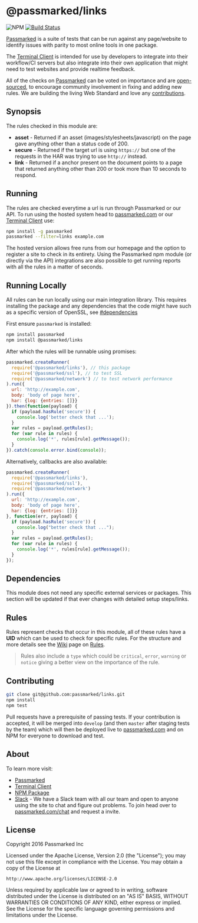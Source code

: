 # @passmarked/links

![NPM](https://img.shields.io/npm/dt/@passmarked/links.svg) [![Build Status](https://travis-ci.org/passmarked/links.svg)](https://travis-ci.org/passmarked/links)

[Passmarked](http://passmarked.com?source=github&repo=links) is a suite of tests that can be run against any page/website to identify issues with parity to most online tools in one package.

The [Terminal Client](http://npmjs.org/package/passmarked) is intended for use by developers to integrate into their workflow/CI servers but also integrate into their own application that might need to test websites and provide realtime feedback.

All of the checks on [Passmarked](http://passmarked.com?source=github&repo=links) can be voted on importance and are [open-sourced](http://github.com/passmarked/suite), to encourage community involvement in fixing and adding new rules. We are building the living Web Standard and love any [contributions](#contributing).

## Synopsis

The rules checked in this module are:

* **asset** - Returned if an asset (images/stylesheets/javascript) on the page gave anything other than a status code of 200.
* **secure** - Returned if the target url is using `https://` but one of the requests in the HAR was trying to use `http://` instead.
* **link** - Returned if a anchor present on the document points to a page that returned anything other than 200 or took more than 10 seconds to respond.

## Running

The rules are checked everytime a url is run through Passmarked or our API. To run using the hosted system head to [passmarked.com](http://passmarked.com?source=github&repo=links) or our [Terminal Client](http://npmjs.org/package/passmarked) use:

```bash
npm install -g passmarked
passmarked --filter=links example.com
```

The hosted version allows free runs from our homepage and the option to register a site to check in its entirety.
Using the Passmarked npm module (or directly via the API) integrations are also possible to get running reports with all the rules in a matter of seconds.

## Running Locally

All rules can be run locally using our main integration library. This requires installing the package and any dependencies that the code might have such as a specific version of OpenSSL, see [#dependencies](#dependencies)

First ensure `passmarked` is installed:

```bash
npm install passmarked
npm install @passmarked/links
```

After which the rules will be runnable using promises:

```javascript
passmarked.createRunner(
  require('@passmarked/links'), // this package
  require('@passmarked/ssl'), // to test SSL
  require('@passmarked/network') // to test network performance
).run({
  url: 'http://example.com',
  body: 'body of page here',
  har: {log: {entries: []}}
}).then(function(payload) {
  if (payload.hasRule('secure')) {
    console.log('better check that ...');
  }
  var rules = payload.getRules();
  for (var rule in rules) {
    console.log('*', rules[rule].getMessage());
  }
}).catch(console.error.bind(console));
```

Alternatively, callbacks are also available:

```javascript
passmarked.createRunner(
  require('@passmarked/links'),
  require('@passmarked/ssl'),
  require('@passmarked/network')
).run({
  url: 'http://example.com',
  body: 'body of page here',
  har: {log: {entries: []}}
}, function(err, payload) {
  if (payload.hasRule('secure')) {
    console.log("better check that ...");
  }
  var rules = payload.getRules();
  for (var rule in rules) {
    console.log('*', rules[rule].getMessage());
  }
});
```

## Dependencies

This module does not need any specific external services or packages. This section will be updated if that ever changes with detailed setup steps/links.

## Rules

Rules represent checks that occur in this module, all of these rules have a **UID** which can be used to check for specific rules. For the structure and more details see the [Wiki](https://github.com/passmarked/passmarked/wiki) page on [Rules](https://github.com/passmarked/passmarked/wiki/Create).

> Rules also include a `type` which could be `critical`, `error`, `warning` or `notice` giving a better view on the importance of the rule.

## Contributing

```bash
git clone git@github.com:passmarked/links.git
npm install
npm test
```

Pull requests have a prerequisite of passing tests. If your contribution is accepted, it will be merged into `develop` (and then `master` after staging tests by the team) which will then be deployed live to [passmarked.com](http://passmarked.com?source=github&repo=links) and on NPM for everyone to download and test.

## About

To learn more visit:

* [Passmarked](http://passmarked.com?source=github&repo=links)
* [Terminal Client](https://www.npmjs.com/package/passmarked)
* [NPM Package](https://www.npmjs.com/package/@passmarked/links)
* [Slack](http://passmarked.com/chat?source=github&repo=links) - We have a Slack team with all our team and open to anyone using the site to chat and figure out problems. To join head over to [passmarked.com/chat](http://passmarked.com/chat?source=github&repo=links) and request a invite.

## License

Copyright 2016 Passmarked Inc

Licensed under the Apache License, Version 2.0 (the "License");
you may not use this file except in compliance with the License.
You may obtain a copy of the License at

    http://www.apache.org/licenses/LICENSE-2.0

Unless required by applicable law or agreed to in writing, software
distributed under the License is distributed on an "AS IS" BASIS,
WITHOUT WARRANTIES OR CONDITIONS OF ANY KIND, either express or implied.
See the License for the specific language governing permissions and
limitations under the License.
